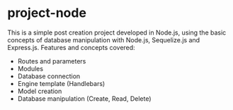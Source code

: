 # project-node


This is a simple post creation project developed in Node.js, using the basic concepts of database manipulation with Node.js, Sequelize.js and Express.js.
Features and concepts covered:
- Routes and parameters
- Modules
- Database connection
- Engine template (Handlebars)
- Model creation
- Database manipulation (Create, Read, Delete)
